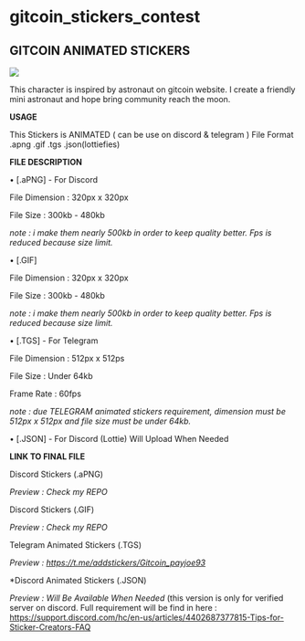 # gitcoin_stickers_contest

<h2>GITCOIN ANIMATED STICKERS</h2>

<img src="https://i.ibb.co/MCN2jwq/ezgif-com-gif-maker-17.gif">

This character is inspired by astronaut on gitcoin website. I create a friendly mini astronaut and hope bring community reach the moon.

<b>USAGE</b>

This Stickers is ANIMATED ( can be use on discord & telegram )
File Format .apng .gif .tgs .json(lottiefies)

<b>FILE DESCRIPTION</b>


• [.aPNG] - For Discord

File Dimension : 320px x 320px

File Size : 300kb - 480kb

<i>note : i make them nearly 500kb in order to keep quality better. Fps is reduced because size limit.</i>

• [.GIF]

File Dimension : 320px x 320px

File Size : 300kb - 480kb

<i>note : i make them nearly 500kb in order to keep quality better. Fps is reduced because size limit.</i>

• [.TGS] - For Telegram

File Dimension : 512px x 512ps

File Size : Under 64kb

Frame Rate : 60fps

<i>note : due TELEGRAM animated stickers requirement, dimension must be 512px x 512px and file size must be under 64kb.</i>

• [.JSON] - For Discord (Lottie)
Will Upload When Needed




<b>LINK TO FINAL FILE</b>

Discord Stickers (.aPNG)

<i>Preview : Check my REPO</i>

Discord Stickers (.GIF)

<i>Preview : Check my REPO</i>

Telegram Animated Stickers (.TGS)

<i>Preview : https://t.me/addstickers/Gitcoin_payjoe93</i>

*Discord Animated Stickers (.JSON)

<i>Preview : Will Be Available When Needed</i>
(this version is only for verified server on discord. Full requirement will be find in here : https://support.discord.com/hc/en-us/articles/4402687377815-Tips-for-Sticker-Creators-FAQ
